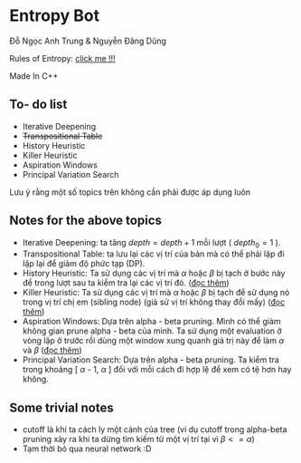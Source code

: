 # Entropy Bot

Đỗ Ngọc Anh Trung & Nguyễn Đăng Dũng

Rules of Entropy: [click me !!!](https://www.codecup.nl/entropy/rules.php)

Made In C++

## To- do list

- Iterative Deepening
- ~~Transpositional Table~~
- History Heuristic
- Killer Heuristic
- Aspiration Windows
- Principal Variation Search

Lưu ý rằng một số topics trên không cần phải được áp dụng luôn

## Notes for the above topics

- Iterative Deepening: ta tăng $depth = depth + 1$ mỗi lượt ( $depth_{0} = 1$ ).
- Transpositional Table: ta lưu lại các vị trí của bàn mà có thể phải lặp đi lặp lại để giảm độ phức tạp (DP).
- History Heuristic: Ta sử dụng các vị trí mà $\alpha$ hoặc $\beta$ bị tạch ở bước này để trong lượt sau ta kiểm tra lại các vị trí đó. ([đọc thêm](https://www.chessprogramming.org/History_Heuristic))
- Killer Heuristic: Ta sử dụng các vị trí mà $\alpha$ hoặc $\beta$ bị tạch để sử dụng nó trong vị trí chị em (sibling node) (giả sử vị trí không thay đổi mấy) ([đọc thêm](https://www.chessprogramming.org/Killer_Heuristic))
- Aspiration Windows: Dựa trên alpha - beta pruning. Mình có thể giảm không gian prune alpha - beta của mình. Ta sử dụng một evaluation ở vòng lặp ở trước rồi dùng một window xung quanh giá trị này để làm $\alpha$ và $\beta$ ([đọc thêm](https://www.chessprogramming.org/Aspiration_Windows))
- Principal Variation Search: Dựa trên alpha - beta pruning. Ta kiểm tra trong khoảng [ $\alpha$ - 1, $\alpha$ ] đối với mỗi cách đi hợp lệ để xem có tệ hơn hay không.

## Some trivial notes

- cutoff là khi ta cách ly một cành của tree (ví dụ cutoff trong alpha-beta pruning xảy ra khi ta dừng tìm kiếm từ một vị trí tại vì $\beta <= \alpha$)
- Tạm thời bỏ qua neural network :D
